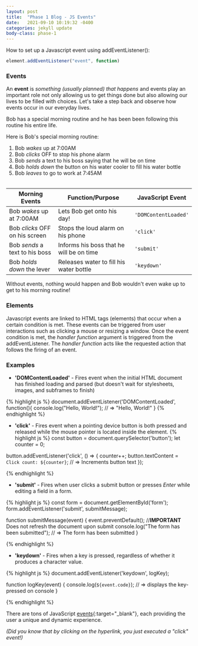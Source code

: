 ```yaml
---
layout: post
title:  "Phase 1 Blog - JS Events"
date:   2021-09-10 10:19:32 -0400
categories: jekyll update
body-class: phase-1
---
```

How to set up a Javascript event using addEventListener():
```javascript
element.addEventListener("event", function)
```

### Events ###
An **event** is _something (usually planned) that happens_ and events play an important role not only allowing us to get things done but also allowing our lives to be filled with choices. Let's take a step back and observe how events occur in our everyday lives.

Bob has a special morning routine and he has been been following this routine his entire life. 

Here is Bob's special morning routine:

1. Bob _wakes_ up at 7:00AM
2. Bob _clicks_ OFF to stop his phone alarm
3. Bob _sends_ a text to his boss saying that he will be on time
4. Bob _holds down_ the button on his water cooler to fill his water bottle
5. Bob _leaves_ to go to work at 7:45AM <br/><br/>

| Morning Events | Function/Purpose | JavaScript Event |
|-------|--------|---------|
| Bob _wakes_ up at 7:00AM | Lets Bob get onto his day! | `'DOMContentLoaded'` | 
| Bob _clicks_ OFF on his screen | Stops the loud alarm on his phone | `'click'` | 
| Bob _sends_ a text to his boss | Informs his boss that he will be on time | `'submit'` | 
|  Bob _holds down_ the lever | Releases water to fill his water bottle | `'keydown'` | 

Without events, nothing would happen and Bob wouldn't even wake up to get to his morning routine! 

### Elements ###

Javascript events are linked to HTML tags (elements) that occur when a certain condition is met. These events can be triggered from user interactions such as clicking a mouse or resizing a window. Once the event condition is met, the _handler function_ argument is triggered from the addEventListener. The _handler function_ acts like the requested action that follows the firing of an event. 

### Examples ###

- **'DOMContentLoaded'** - Fires event when the initial HTML document has finished loading and parsed (but doesn't wait for stylesheets, images, and subframes to finish)

{% highlight js %}
document.addEventListener('DOMContentLoaded', function(){
    console.log("Hello, World!"); // => "Hello, World!"
}
{% endhighlight %}

- **'click'** - Fires event when a pointing device button is both pressed and released while the mouse pointer is located inside the element.
{% highlight js %}
const button = document.querySelector('button');
let counter = 0;

button.addEventListener('click', () => {
    counter++;
    button.textContent = `Click count: ${counter}`; // => Increments button text 
});

{% endhighlight %}

- **'submit'** - Fires when user clicks a submit button or presses _Enter_ while editing a field in a form. 

{% highlight js %}
const form = document.getElementById('form');
form.addEventListener('submit', submitMessage);

function submitMessage(event) {
    event.preventDefault(); //**IMPORTANT** Does not refresh the document upon submit
    console.log("The form has been submitted"); // => The form has been submitted 
}

{% endhighlight %}

- **'keydown'** - Fires when a key is pressed, regardless of whether it produces a character value.

{% highlight js %}
document.addEventListener('keydown', logKey);

function logKey(event) {
  console.log(`${event.code}`); // => displays the key-pressed on console
}

{% endhighlight %}

There are tons of JavaScript [events](https://developer.mozilla.org/en-US/docs/Web/Events){:target="_blank"}, each providing the user a unique and dynamic experience.

_(Did you know that by clicking on the hyperlink, you just executed a "click" event!)_<br/>
